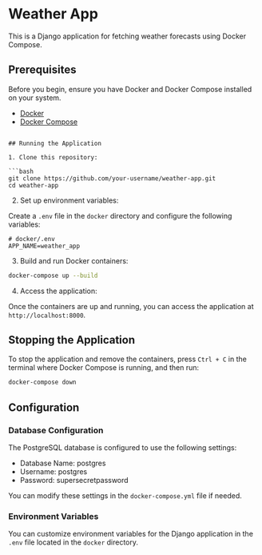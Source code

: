 # Weather App
This is a Django application for fetching weather forecasts using Docker Compose.

## Prerequisites

Before you begin, ensure you have Docker and Docker Compose installed on your system.

- [Docker](https://docs.docker.com/get-docker/)
- [Docker Compose](https://docs.docker.com/compose/install/)
```

## Running the Application

1. Clone this repository:

```bash
git clone https://github.com/your-username/weather-app.git
cd weather-app
```

2. Set up environment variables:

Create a `.env` file in the `docker` directory and configure the following variables:

```plaintext
# docker/.env
APP_NAME=weather_app
```

3. Build and run Docker containers:

```bash
docker-compose up --build
```

4. Access the application:

Once the containers are up and running, you can access the application at `http://localhost:8000`.

## Stopping the Application

To stop the application and remove the containers, press `Ctrl + C` in the terminal where Docker Compose is running, and then run:

```bash
docker-compose down
```

## Configuration

### Database Configuration

The PostgreSQL database is configured to use the following settings:

- Database Name: postgres
- Username: postgres
- Password: supersecretpassword

You can modify these settings in the `docker-compose.yml` file if needed.

### Environment Variables

You can customize environment variables for the Django application in the `.env` file located in the `docker` directory.
